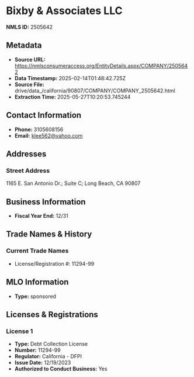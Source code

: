 # Bixby & Associates LLC

**NMLS ID:** 2505642

## Metadata
- **Source URL:** https://nmlsconsumeraccess.org/EntityDetails.aspx/COMPANY/2505642
- **Data Timestamp:** 2025-02-14T01:48:42.725Z
- **Source File:** drive/data_/california/90807/COMPANY/COMPANY_2505642.html
- **Extraction Time:** 2025-05-27T10:20:53.745244

## Contact Information
- **Phone:** 3105608156
- **Email:** klee562@yahoo.com

## Addresses
### Street Address
1165 E. San Antonio Dr.; Suite C; Long Beach, CA 90807

## Business Information
- **Fiscal Year End:** 12/31

## Trade Names & History
### Current Trade Names
- License/Registration #: 11294-99

## MLO Information
- **Type:** sponsored

## Licenses & Registrations

### License 1
- **Type:** Debt Collection License
- **Number:** 11294-99
- **Regulator:** California - DFPI
- **Issue Date:** 12/19/2023
- **Authorized to Conduct Business:** Yes
